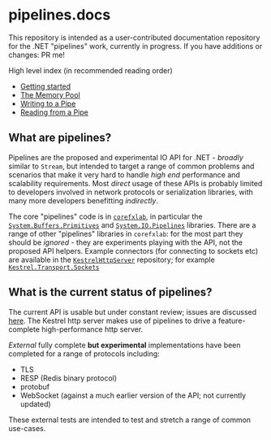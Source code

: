 # pipelines.docs

This repository is intended as a user-contributed documentation repository for the .NET "pipelines" work, currently in progress. If you have additions or changes: PR me!

High level index (in recommended reading order)

- [Getting started](GettingStarted)
- [The Memory Pool](MemoryPool)
- [Writing to a Pipe](Writing)
- [Reading from a Pipe](Reading)

## What are pipelines?

Pipelines are the proposed and experimental IO API for .NET - *broadly* similar to `Stream`, but intended to target a range of common problems and scenarios that make it very hard to handle *high end* performance and scalability requirements. Most *direct* usage of these APIs is probably limited to developers involved in network protocols or serialization libraries, with many more developers benefitting *indirectly*.

The core "pipelines" code is in [`corefxlab`](https://github.com/dotnet/corefxlab/), in particular the [`System.Buffers.Primitives`](https://github.com/dotnet/corefxlab/tree/master/src/System.Buffers.Primitives) and [`System.IO.Pipelines`](https://github.com/dotnet/corefxlab/tree/master/src/System.IO.Pipelines) libraries. There are a range of other "pipelines" libraries in `corefxlab`: for the most part they should be *ignored* - they are experiments playing with the API, not the proposed API helpers. Example connectors (for connecting to sockets etc) are available in the [`KestrelHttpServer`](https://github.com/aspnet/KestrelHttpServer) repository; for example [`Kestrel.Transport.Sockets`](https://github.com/aspnet/KestrelHttpServer/tree/dev/src/Kestrel.Transport.Sockets)

## What is the current status of pipelines?

The current API is usable but under constant review; issues are discussed [here](https://github.com/dotnet/corefxlab/issues). The Kestrel http server makes use of pipelines to drive a feature-complete high-performance http server.

*External* fully complete **but experimental** implementations have been completed for a range of protocols including:

- TLS
- RESP (Redis binary protocol)
- protobuf
- WebSocket (against a much earlier version of the API; not currently updated)

These external tests are intended to test and stretch a range of common use-cases.

